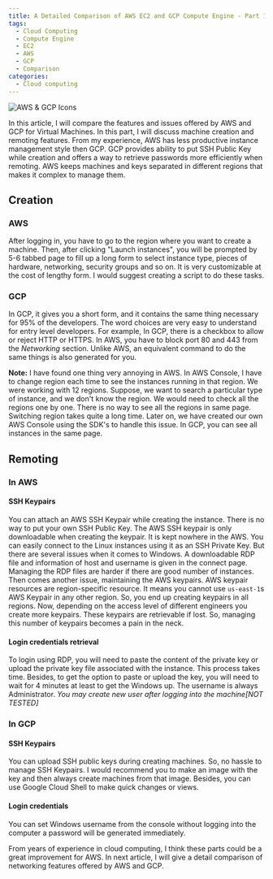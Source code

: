 ```yaml
---
title: A Detailed Comparison of AWS EC2 and GCP Compute Engine - Part 1
tags: 
  - Cloud Computing
  - Compute Engine
  - EC2
  - AWS
  - GCP
  - Comparison
categories:
  - Cloud computing
---
```

![AWS & GCP Icons](http://blog.robin.engineer/2021/08/A-Brief-Comparison-Of-AWS-EC2-and-GCP-Compute-Engine/AWS-vs-GCP.svg)

In this article, I will compare the features and issues offered by AWS and GCP for Virtual Machines. In this part, I will discuss machine creation and remoting features. From my experience, AWS has less productive instance management style then GCP. GCP provides ability to put SSH Public Key while creation and offers a way to retrieve passwords more efficiently when remoting. AWS keeps machines and keys separated in different regions that makes it complex to manage them.
<!--more-->
## Creation
### AWS
After logging in, you have to go to the region where you want to create a machine. Then, after clicking "Launch instances", you will be prompted by 5-6 tabbed page to fill up a long form to select instance type, pieces of hardware, networking, security groups and so on. It is very customizable at the cost of lengthy form. I would suggest creating a script to do these tasks.
### GCP
In GCP, it gives you a short form, and it contains the same thing necessary for 95% of the developers. The word choices are very easy to understand for entry level developers.
For example, In GCP, there is a checkbox to allow or reject HTTP or HTTPS. In AWS, you have to block port 80 and 443 from the *Networking* section. Unlike AWS, an equivalent command to do the same things is also generated for you.

**Note:** I have found one thing very annoying in AWS. In AWS Console, I have to change region each time to see the instances running in that region. We were working with 12 regions. Suppose, we want to search a particular type of instance, and we don't know the region. We would need to check all the regions one by one. There is no way to see all the regions in same page. Switching region takes quite a long time. Later on, we have created our own AWS Console using the SDK's to handle this issue.
In GCP, you can see all instances in the same page.

## Remoting
### In AWS

#### SSH Keypairs
You can attach an AWS SSH Keypair while creating the instance. There is no way to put your own SSH Public Key. The AWS SSH keypair is only downloadable when creating the keypair. It is kept nowhere in the AWS. You can easily connect to the Linux instances using it as an SSH Private Key. But there are several issues when it comes to Windows. A downloadable RDP file and information of host and username is given in the connect page. Managing the RDP files are harder if there are good number of instances. Then comes another issue, maintaining the AWS keypairs. AWS keypair resources are region-specific resource. It means you cannot use `us-east-1`s AWS Keypair in any other region. So, you end up creating keypairs in all regions. Now, depending on the access level of different engineers you create more keypairs. These keypairs are retrievable if lost. So, managing this number of keypairs becomes a pain in the neck.

#### Login credentials retrieval
To login using RDP, you will need to paste the content of the private key or upload the private key file associated with the instance. This process takes time. Besides, to get the option to paste or upload the key, you will need to wait for 4 minutes at least to get the Windows up. The username is always Administrator. *You may create new user after logging into the machine[NOT TESTED]*

### In GCP
#### SSH Keypairs
You can upload SSH public keys during creating machines. So, no hassle to manage SSH Keypairs. I would recommend you to make an image with the key and then always create machines from that image. Besides, you can use Google Cloud Shell to make quick changes or views.

#### Login credentials
You can set Windows username from the console without logging into the computer a password will be generated immediately.

From years of experience in cloud computing, I think these parts could be a great improvement for AWS. In next article, I will give a detail comparison of networking features offered by AWS and GCP.
